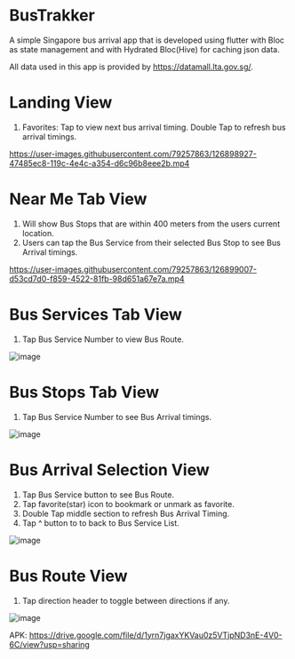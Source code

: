 # BusTrakker

A simple Singapore bus arrival app that is developed using flutter with Bloc as state management and with Hydrated Bloc(Hive) for caching json data.

All data used in this app is provided by https://datamall.lta.gov.sg/.

# Landing View
1. Favorites: Tap to view next bus arrival timing. Double Tap to refresh bus arrival timings.

https://user-images.githubusercontent.com/79257863/126898927-47485ec8-119c-4e4c-a354-d6c96b8eee2b.mp4

# Near Me Tab View
1. Will show Bus Stops that are within 400 meters from the users current location.
2. Users can tap the Bus Service from their selected Bus Stop to see Bus Arrival timings.

https://user-images.githubusercontent.com/79257863/126899007-d53cd7d0-f859-4522-81fb-98d651a67e7a.mp4


# Bus Services Tab View
1. Tap Bus Service Number to view Bus Route. 

![image](https://user-images.githubusercontent.com/79257863/126893002-46eee694-bde6-486d-a8c2-c08bbb5cfd3f.png)

# Bus Stops Tab View
1. Tap Bus Service Number to see Bus Arrival timings.

![image](https://user-images.githubusercontent.com/79257863/126893016-d38a0ce7-19d6-45c5-8612-15a20f3e561c.png)

# Bus Arrival Selection View
1. Tap Bus Service button to see Bus Route.
2. Tap favorite(star) icon to bookmark or unmark as favorite.
3. Double Tap middle section to refresh Bus Arrival Timing.
4. Tap ^ button to to back to Bus Service List.

![image](https://user-images.githubusercontent.com/79257863/126893028-9c29d671-a92d-448f-8d7c-c1fdc7548c4c.png)

# Bus Route View
1. Tap direction header to toggle between directions if any.

![image](https://user-images.githubusercontent.com/79257863/126893047-3c6bace6-19db-49df-870c-a0d9de0aac91.png)


APK: https://drive.google.com/file/d/1yrn7jgaxYKVau0z5VTjpND3nE-4V0-6C/view?usp=sharing
